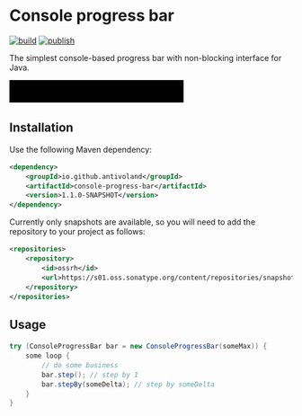 # Console progress bar

[![build](https://github.com/antivoland/console-progress-bar/workflows/build/badge.svg)](https://github.com/antivoland/console-progress-bar/actions/workflows/build.yaml)
[![publish](https://github.com/antivoland/console-progress-bar/workflows/publish/badge.svg)](https://github.com/antivoland/console-progress-bar/actions/workflows/publish.yaml)

The simplest console-based progress bar with non-blocking interface for Java.

![Animated preview](bar.gif)

## Installation

Use the following Maven dependency:

```xml
<dependency>
    <groupId>io.github.antivoland</groupId>
    <artifactId>console-progress-bar</artifactId>
    <version>1.1.0-SNAPSHOT</version>
</dependency>
```

Currently only snapshots are available, so you will need to add the repository to your project as follows:

```xml
<repositories>
    <repository>
        <id>ossrh</id>
        <url>https://s01.oss.sonatype.org/content/repositories/snapshots</url>
    </repository>
</repositories>
```

## Usage

```java
try (ConsoleProgressBar bar = new ConsoleProgressBar(someMax)) {
    some loop {
        // do some business
        bar.step(); // step by 1
        bar.stepBy(someDelta); // step by someDelta
    }
}
```